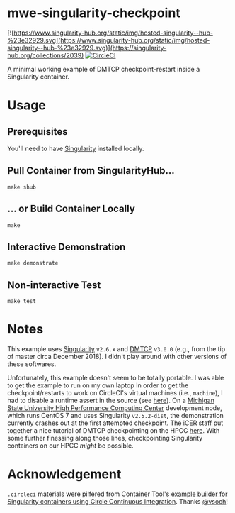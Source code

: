 # mwe-singularity-checkpoint

[![https://www.singularity-hub.org/static/img/hosted-singularity--hub-%23e32929.svg](https://www.singularity-hub.org/static/img/hosted-singularity--hub-%23e32929.svg)](https://singularity-hub.org/collections/2039)
[![CircleCI](https://circleci.com/gh/mmore500/mwe-singularity-checkpoint.svg?style=svg)](https://circleci.com/gh/mmore500/mwe-singularity-checkpoint)

A minimal working example of DMTCP checkpoint-restart inside a Singularity container.

# Usage

## Prerequisites

You'll need to have [Singularity](https://www.sylabs.io/guides/3.0/user-guide/) installed locally.

## Pull Container from SingularityHub...

```
make shub
```

## ... or Build Container Locally

```
make
```

## Interactive Demonstration

```
make demonstrate
```

## Non-interactive Test

```
make test
```

# Notes

This example uses [Singularity](https://github.com/sylabs/singularity) `v2.6.x` and [DMTCP](https://github.com/dmtcp/dmtcp) `v3.0.0` (e.g., from the tip of master circa December 2018).
I didn't play around with other versions of these softwares.

Unfortunately, this example doesn't seem to be totally portable.
I was able to get the example to run on my own laptop
In order to get the checkpoint/restarts to work on CircleCI's virtual machines (i.e., `machine`), I had to disable a runtime assert in the source (see [here](https://github.com/mmore500/dmtcp/commit/b8be8be2874258d2f45324a42d609c0c63da0079)).
On a [Michigan State University High Performance Computing Center](2.5.2-dist
) development node, which runs CentOS 7 and uses Singularity `v2.5.2-dist`, the demonstration currently crashes out at the first attempted checkpoint.
The iCER staff put together a nice tutorial of DMTCP checkpointing on the HPCC [here](https://wiki.hpcc.msu.edu/display/ITH/Check+Point+with+DMTCP).
With some further finessing along those lines, checkpointing Singularity containers on our HPCC *might* be possible.

# Acknowledgement

`.circleci` materials were pilfered from Container Tool's [example builder for Singularity containers using Circle Continuous Integration](https://github.com/singularityhub/circle-ci).
Thanks [@vsoch](http://github.com/vsoch)!
